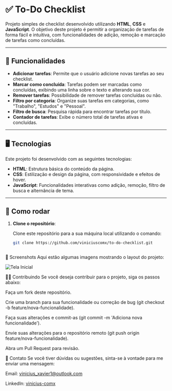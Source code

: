 # ✅ To-Do Checklist

Projeto simples de checklist desenvolvido utilizando **HTML**, **CSS** e **JavaScript**. O objetivo deste projeto é permitir a organização de tarefas de forma fácil e intuitiva, com funcionalidades de adição, remoção e marcação de tarefas como concluídas.

---

## 🔧 Funcionalidades

- **Adicionar tarefas**: Permite que o usuário adicione novas tarefas ao seu checklist.
- **Marcar como concluída**: Tarefas podem ser marcadas como concluídas, exibindo uma linha sobre o texto e alterando sua cor.
- **Remover tarefas**: Possibilidade de remover tarefas concluídas ou não.
- **Filtro por categoria**: Organize suas tarefas em categorias, como "Trabalho", "Estudos" e "Pessoal".
- **Filtro de busca**: Pesquisa rápida para encontrar tarefas por título.
- **Contador de tarefas**: Exibe o número total de tarefas ativas e concluídas.

---

## 🖥️ Tecnologias

Este projeto foi desenvolvido com as seguintes tecnologias:

- **HTML**: Estrutura básica do conteúdo da página.
- **CSS**: Estilização e design da página, com responsividade e efeitos de hover.
- **JavaScript**: Funcionalidades interativas como adição, remoção, filtro de busca e alternância de tema.

---

## 🚀 Como rodar

1. **Clone o repositório**:
   
   Clone este repositório para a sua máquina local utilizando o comando:

   ```bash
   git clone https://github.com/viniciuscomx/to-do-checklist.git



📸 Screenshots
Aqui estão algumas imagens mostrando o layout do projeto:

![Tela Inicial](https://github.com/user-attachments/assets/44ae2f74-e5c5-4170-b69a-47a6cfbd4f5c)


🧑‍💻 Contribuindo
Se você deseja contribuir para o projeto, siga os passos abaixo:

Faça um fork deste repositório.

Crie uma branch para sua funcionalidade ou correção de bug (git checkout -b feature/nova-funcionalidade).

Faça suas alterações e commit-as (git commit -m 'Adiciona nova funcionalidade').

Envie suas alterações para o repositório remoto (git push origin feature/nova-funcionalidade).

Abra um Pull Request para revisão.


💬 Contato
Se você tiver dúvidas ou sugestões, sinta-se à vontade para me enviar uma mensagem:

Email: vinicius_xavier1@outlook.com

LinkedIn: [vinicius-comx](https://www.linkedin.com/in/vinicius-xavier-28b93617b/)
